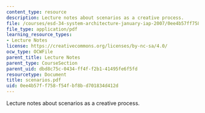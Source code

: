 ```yaml
---
content_type: resource
description: Lecture notes about scenarios as a creative process.
file: /courses/esd-34-system-architecture-january-iap-2007/0ee4b57ff758f54fbf8bd701834d412d_scenarios.pdf
file_type: application/pdf
learning_resource_types:
- Lecture Notes
license: https://creativecommons.org/licenses/by-nc-sa/4.0/
ocw_type: OCWFile
parent_title: Lecture Notes
parent_type: CourseSection
parent_uid: dbd8c75c-0434-ff4f-f2b1-41495fe6f5fd
resourcetype: Document
title: scenarios.pdf
uid: 0ee4b57f-f758-f54f-bf8b-d701834d412d
---
```

Lecture notes about scenarios as a creative process.